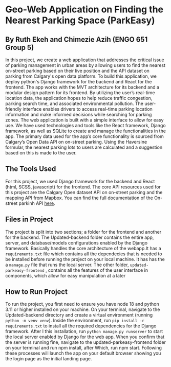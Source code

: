 
# **Geo-Web Application on Finding the Nearest Parking Space (ParkEasy)**

## **By Ruth Ekeh and Chimezie Azih (ENGO 651 Group 5)**

In this project, we create a web application that addresses the critical issue of parking management in urban areas by allowing users to find the nearest on-street parking based on their live position and the API dataset on parking from Calgary's open data platform. To build this application, we deploy python's Django framework for the backend and React for the frontend. The app works with the MVT architecture for its backend and a modular design pattern for its frontend. By utilizing the user’s real-time location data, the application hopes to help reduce traffic congestion, parking search time, and associated environmental pollution. The user-friendly interface enables drivers to access real-time parking location information and make informed decisions while searching for parking zones. The web application is built with a simple interface to allow for easy use. We have used technologies and tools like the React framework, Django framework, as well as SQLite to create and manage the functionalities in the app. The primary data used for the app’s core functionality is sourced from Calgary’s Open Data API on on-street parking. Using the Haversine formular, the nearest parking lots to users are calculated and a suggestion based on this is made to the user.

## **The Tools Used**
For this project, we used Django framework for the backend and React (html, SCSS, javascript) for the frontend. The core API resources used for this project are the Calgary Open dataset API on on-street parking and the mapping API from Mapbox. You can find the full documentation of the On-street parkinh API [here](https://dev.socrata.com/foundry/data.calgary.ca/rhkg-vwwp).



## **Files in Project**
The project is split into two sections; a folder for the frontend and another for the backend. The Updated-backend folder contains the entire app, server, and database/models configurations enabled by the Django framework. Basically handles the core architecture of the webapp.It has a `requirements.txt` file which contains all the dependecies that is needed to be installed before running the project on your local machine. It has has the a `manage.py` file that runs the local server. The other folder, `updated-parkeasy-frontend` , contains all the features of the user interface in components, which allow for easy manipulation at a later 


## **How to Run Project**
To run the project, you first need to ensure you have node 18 and python 3.11 or higher installed on your machine. On your terminal, navigate to the Updated-backend directory and create a virtual environment (running `python -m venv venv`). Inside the environment, run `pip install -r requirements.txt` to install all the required dependencies for the Django framework. After I this installation, run `python manage.py runserver` to start the local server enabled by Django for the web app. When you confirm that the server is running fine, navigate to the updated-parkeasy-frontend folder on your terminal and run npm install, after Which, run  npm start. Following these processes will launch the app on your default browser showing you the login page as the initial landing page.



